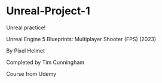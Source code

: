# Unreal-Project-1
Unreal practice!

Unreal Engine 5 Blueprints: Multiplayer Shooter (FPS) (2023)

By Pixel Helmet

Completed by Tim Cunningham

Course from Udemy

